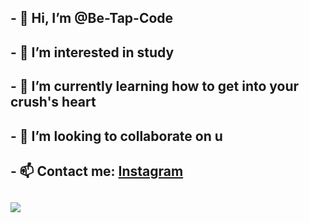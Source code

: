 ## - 👋 Hi, I’m @Be-Tap-Code
## - 👀 I’m interested in study
## - 🌱 I’m currently learning how to get into your crush's heart
## - 💞️ I’m looking to collaborate on u
## - 📫 Contact me: [Instagram](https://www.instagram.com/mwuan.www/)
## <img src=https://imgur.com/a/FzcNY3t>
<!---
Be-Tap-Code/Be-Tap-Code is a ✨ special ✨ repository because its `README.md` (this file) appears on your GitHub profile.
You can click the Preview link to take a look at your changes.
--->
